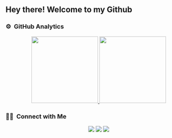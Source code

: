 <!--
![Aditya Vikram Singh Banner](https://raw.githubusercontent.com/AVS1508/AVS1508/master/assets/Aditya%20Vikram%20Singh%20Banner.jpg)
-->

<!-- alt="Night Coding" src="./assets/Hand%20Wave.gif" width='40' align="left"/>-->
<h2>Hey there! Welcome to my Github</h2>

### ⚙️ &nbsp;GitHub Analytics

<p align="center">
<a href="https://github.com/NhutNguyen236">
  <img height="180em" src="https://github-readme-stats-eight-theta.vercel.app/api?username=NhutNguyen236&show_icons=true&theme=algolia&include_all_commits=true&count_private=true"/>
  <img height="180em" src="https://github-readme-stats-eight-theta.vercel.app/api/top-langs/?username=NhutNguyen236&layout=compact&langs_count=8&theme=algolia"/>
</a>
</p>

### 🤝🏻 &nbsp;Connect with Me

<p align="center">
  <a href="https://www.linkedin.com/in/minh-nhut-nguyen-a70834174/" target="blank"><img src="https://img.shields.io/badge/-MinhNhutNguyen%20-0077B5?style=flat&logo=Linkedin&logoColor=white"/></a>
  <a href="https://tdt.academia.edu/NhutNguyen" target="blank"><img src="https://img.shields.io/badge/-NhutNguyen%20-0077B5?style=flat&logo=Academia&logoColor=black&color=white"/></a>
  <a href="https://www.hackerrank.com/NhutNguyen" target="blank"><img src="https://img.shields.io/badge/-NhutNguyen%20-0077B5?style=flat&logo=Hackerrank&logoColor=black&color=white"/></a>
</p>

